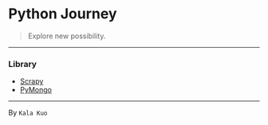 # Python Journey

> Explore new possibility.

---

### Library
- [Scrapy](http://doc.scrapy.org/en/latest/intro/overview.html)
- [PyMongo](https://api.mongodb.org/python/current/)

---

By `Kala Kuo`

